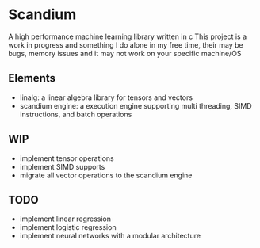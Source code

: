 # Scandium
A high performance machine learning library written in c
This project is a work in progress and something I do alone in my free time,
their may be bugs, memory issues and it may not work on your specific machine/OS

## Elements
- linalg: a linear algebra library for tensors and vectors
- scandium engine: a execution engine supporting multi threading, SIMD instructions, and batch operations

## WIP
- implement tensor operations
- implement SIMD supports
- migrate all vector operations to the scandium engine


## TODO
- implement linear regression
- implement logistic regression
- implement neural networks with a modular architecture